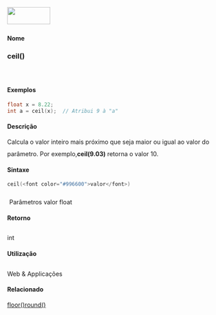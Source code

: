 <img height="40" src="../images/1pix.gif" width="100"/>
<img height="1" src="../images/1pix.gif" width="20"/>
<img height="1" src="../images/1pix.gif" width="555"/>

#### Nome
### ceil()
<img height="25" src="../images/1pix.gif" width="1"/>

#### Exemplos

```pde
float x = 8.22;  
int a = ceil(x);  // Atribui 9 à "a"

```

#### Descrição
Calcula o valor inteiro mais próximo que seja maior ou igual ao valor do parâmetro. Por exemplo,**ceil(9.03)** retorna o valor 10.
<img height="25" src="../images/1pix.gif" width="1"/>

#### Sintaxe
```pde
ceil(<font color="#996600">valor</font>)

```
<img height="25" src="../images/1pix.gif" width="1"/>
Parâmetros
valor
float
<img height="25" src="../images/1pix.gif" width="1"/>

#### Retorno

	
int
<img height="25" src="../images/1pix.gif" width="1"/>

#### Utilização

	
Web & Applicações
<img height="25" src="../images/1pix.gif" width="1"/>

#### Relacionado
[floor()](floor_)[round()](round_)
